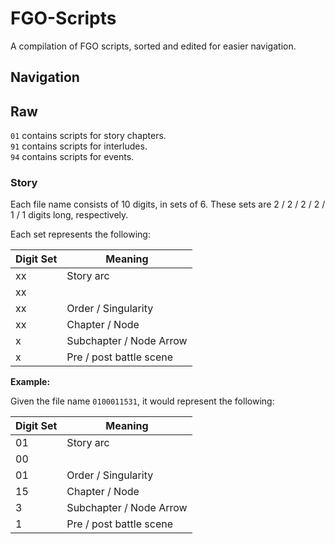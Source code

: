 # FGO-Scripts

A compilation of FGO scripts, sorted and edited for easier navigation.

## Navigation
## Raw

`01` contains scripts for story chapters.  
`91` contains scripts for interludes.  
`94` contains scripts for events.
### Story

Each file name consists of 10 digits, in sets of 6. These sets are 2 / 2 / 2 / 2 / 1 / 1 digits long, respectively.

Each set represents the following:

| Digit Set | Meaning |
| --- | --- |
| xx | Story arc |
| xx | |
| xx | Order / Singularity |
| xx | Chapter / Node |
| x | Subchapter / Node Arrow |
| x | Pre / post battle scene |

**Example:**

Given the file name `0100011531`, it would represent the following:

| Digit Set | Meaning |
| --- | --- |
| 01 | Story arc |
| 00 | |
| 01 | Order / Singularity |
| 15 | Chapter / Node |
| 3 | Subchapter / Node Arrow |
| 1 | Pre / post battle scene |
